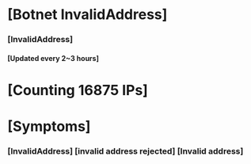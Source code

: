 # [Botnet InvalidAddress]
### [InvalidAddress]
#### [Updated every 2~3 hours]

# [Counting 16875 IPs]

# [Symptoms] 

###   [InvalidAddress] [invalid address rejected] [Invalid address]
